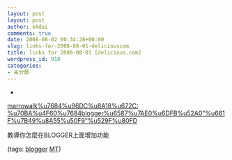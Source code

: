 ```yaml
---
layout: post
layout: post
author: kkdai
comments: true
date: 2008-08-02 00:34:28+00:00
slug: links-for-2008-08-01-deliciouscom
title: links for 2008-08-01 [delicious.com]
wordpress_id: 918
categories:
- 未分類
---
```


  * 
                

[marrowalk%u7684%u96DC%u8A18%u672C: %u70BA%u4F60%u7684blogger%u6587%u7AE0%u6DFB%u52A0"%u661F%u7B49%u8A55%u50F9"%u529F%u80FD](http://marrowalk.blogspot.com/2008/07/blogger.html)


                

教導你怎麼在BLOGGER上面增加功能


                

(tags: [blogger](http://delicious.com/kkdai/blogger) [MT](http://delicious.com/kkdai/MT))


            
